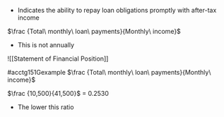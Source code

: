 - Indicates the ability to repay loan obligations promptly with after-tax income

$\frac {Total\ monthly\ loan\ payments}{Monthly\ income}$
- This is not annually

![[Statement of Financial Position]]

#acctg151Gexample 
$\frac {Total\ monthly\ loan\ payments}{Monthly\ income}$

$\frac {10,500}{41,500}$ = 0.2530

- The lower this ratio
